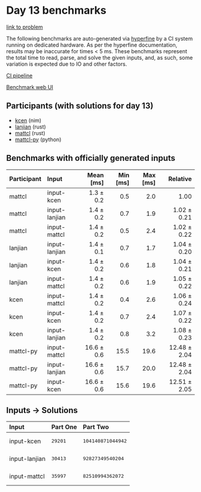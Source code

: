 # Day 13 benchmarks

[link to problem](https://adventofcode.com/2024/day/13)

The following benchmarks are auto-generated via
[hyperfine](https://github.com/sharkdp/hyperfine) by a CI system running on
dedicated hardware. As per the hyperfine documentation, results may be
inaccurate for times < 5 ms. These benchmarks represent the total time to read,
parse, and solve the given inputs, and, as such, some variation is expected due
to IO and other factors.

[CI pipeline](http://ci.papercode.net:8080/teams/main/pipelines/aoc2024)

[Benchmark web UI](https://aoc.ancalagon.black)


## Participants (with solutions for day 13)

- [kcen](https://github.com/kcen/aoc2024) (nim)
- [lanjian](https://github.com/lanjian/aoc-2024) (rust)
- [mattcl](https://github.com/mattcl/aoc2024) (rust)
- [mattcl-py](https://github.com/mattcl/aoc2024-py) (python)


## Benchmarks with officially generated inputs

| Participant | Input | Mean [ms] | Min [ms] | Max [ms] | Relative |
|:---|:---|---:|---:|---:|---:|
| mattcl | input-kcen | 1.3 ± 0.2 | 0.5 | 2.0 | 1.00 |
| mattcl | input-lanjian | 1.4 ± 0.2 | 0.7 | 1.9 | 1.02 ± 0.21 |
| mattcl | input-mattcl | 1.4 ± 0.2 | 0.5 | 2.4 | 1.02 ± 0.22 |
| lanjian | input-lanjian | 1.4 ± 0.1 | 0.7 | 1.7 | 1.04 ± 0.20 |
| lanjian | input-kcen | 1.4 ± 0.2 | 0.6 | 1.8 | 1.04 ± 0.21 |
| lanjian | input-mattcl | 1.4 ± 0.2 | 0.6 | 1.9 | 1.05 ± 0.22 |
| kcen | input-mattcl | 1.4 ± 0.2 | 0.4 | 2.6 | 1.06 ± 0.24 |
| kcen | input-kcen | 1.4 ± 0.2 | 0.7 | 2.4 | 1.07 ± 0.22 |
| kcen | input-lanjian | 1.4 ± 0.2 | 0.8 | 3.2 | 1.08 ± 0.23 |
| mattcl-py | input-mattcl | 16.6 ± 0.6 | 15.5 | 19.6 | 12.48 ± 2.04 |
| mattcl-py | input-lanjian | 16.6 ± 0.6 | 15.7 | 20.0 | 12.48 ± 2.04 |
| mattcl-py | input-kcen | 16.6 ± 0.6 | 15.6 | 19.6 | 12.51 ± 2.05 |


## Inputs -> Solutions

| Input | Part One | Part Two |
|:---|:---|:---|
|input-kcen|<pre>29201</pre>|<pre>104140871044942</pre>|
|input-lanjian|<pre>30413</pre>|<pre>92827349540204</pre>|
|input-mattcl|<pre>35997</pre>|<pre>82510994362072</pre>|